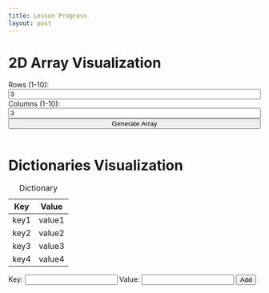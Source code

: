 ```yaml
---
title: Lesson Progress
layout: post
---
```


# 2D Array Visualization

<body>
  <div style="display: flex; flex-direction: column; justify-items: center;">
    <label for="rows">Rows (1-10):</label>
    <input type="number" id="rows" name="rows" min="1" max="10" value="3">
    <label for="cols">Columns (1-10):</label>
    <input type="number" id="cols" name="cols" min="1" max="10" value="3">
    <button onclick="generateArray()">Generate Array</button>
  </div>
  
  <table id="array">
  </table>
  
  <script>
  let data = [];
  
  function generateArray() {
    const rows = parseInt(document.getElementById('rows').value);
    const cols = parseInt(document.getElementById('cols').value);
  
    const newData = [];
    for (let row = 0; row < rows; row++) {
      const rowData = [];
      for (let col = 0; col < cols; col++) {
        if (row < data.length && col < data[row].length) {
          rowData.push(data[row][col]);
        } else {
          rowData.push(Math.floor(Math.random() * 256));
        }
      }
      newData.push(rowData);
    }
  
    data = newData;
    drawArray(data);
  }
  
  function drawArray(data) {

    const table = document.getElementById('array');
    table.innerHTML = '';
  
    // Loop through the rows and columns of the 2D array
    for (let row = 0; row < data.length; row++) {
      const tr = document.createElement('tr');
      for (let col = 0; col < data[row].length; col++) {
        const value = data[row][col];
        const td = document.createElement('td');
        td.textContent = value;
        td.style.backgroundColor = `rgb(${value}, ${value}, ${value})`;
        td.style.width = "50px"
        td.style.height = "50px"
        td.addEventListener('click', function() {
          data[row][col] = Math.floor(Math.random() * 256);
          drawArray(data);
        });

        const p = document.createElement('p')
        p.textContent = "(" + row + ", " + col + ")"
        p.style.color = "black"
        p.setAttribute("class", "coordinate")

        td.appendChild(p)

        tr.appendChild(td);

      }

      table.appendChild(tr);
    }
  }
  
  generateArray();
  </script>

  <style>
    .coordinate {
      opacity: 0;
    }

    .coordinate:hover {
      opacity: 100;
    }
  </style>
        
</body>

# Dictionaries Visualization
<body>
  <table>
    <caption>Dictionary</caption>
    <thead>
      <tr>
        <th>Key</th>
        <th>Value</th>
      </tr>
    </thead>
    <tbody id="dict-table">
      <tr>
        <td>key1</td>
        <td>value1</td>
      </tr>
      <tr>
        <td>key2</td>
        <td>value2</td>
      </tr>
      <tr>
        <td>key3</td>
        <td>value3</td>
      </tr>
      <tr>
        <td>key4</td>
        <td>value4</td>
      </tr>
    </tbody>
  </table>
  
  <script>
    let dict = {
      "key1": "value1",
      "key2": "value2",
      "key3": "value3",
      "key4": "value4"
    };
    let dictTable = document.getElementById("dict-table");
    let dictKeys = Object.keys(dict);
    let dictValues = Object.values(dict);
    let dictSize = Object.keys(dict).length;
  
    // Function to update the dictionary table with the current dictionary object
    function updateDictTable() {
      // Clear the current table rows
      dictTable.innerHTML = "";
      
      // Add a new row for each key-value pair in the dictionary object
      for (let i = 0; i < dictSize; i++) {
        const row = document.createElement("tr");
        const keyCell = document.createElement("td");
        const valueCell = document.createElement("td");
        keyCell.textContent = dictKeys[i];
        valueCell.textContent = dictValues[i];
        row.appendChild(keyCell);
        row.appendChild(valueCell);
        dictTable.appendChild(row);
      }
    }
  
    // Function to add a new key-value pair to the dictionary object and table
    function addDictPair() {
      const keyInput = document.getElementById("key-input");
      const valueInput = document.getElementById("value-input");
      const newKey = keyInput.value;
      const newValue = valueInput.value;
      if (newKey && newValue && !dict.hasOwnProperty(newKey)) {
        dict[newKey] = newValue;
        dictKeys.push(newKey);
        dictValues.push(newValue);
        dictSize++;
        updateDictTable();
        keyInput.value = "";
        valueInput.value = "";
      }
    }
  
    // Function to remove a key-value pair from the dictionary object and table
    function removeDictPair(key) {
      const index = dictKeys.indexOf(key);
      if (index > -1) {
        dictKeys.splice(index, 1);
        dictValues.splice(index, 1);
        dictSize--;
        delete dict[key];
        updateDictTable();
      }
    }
  
    updateDictTable();
  </script>
  
  <!-- Form to add new key-value pairs -->
  <form>
    <label for="key-input">Key:</label>
    <input id="key-input" type="text" name="key">
    <label for="value-input">Value:</label>
    <input id="value-input" type="text" name="value">
    <button type="button" onclick="addDictPair()">Add</button>
  </form>
</body>
